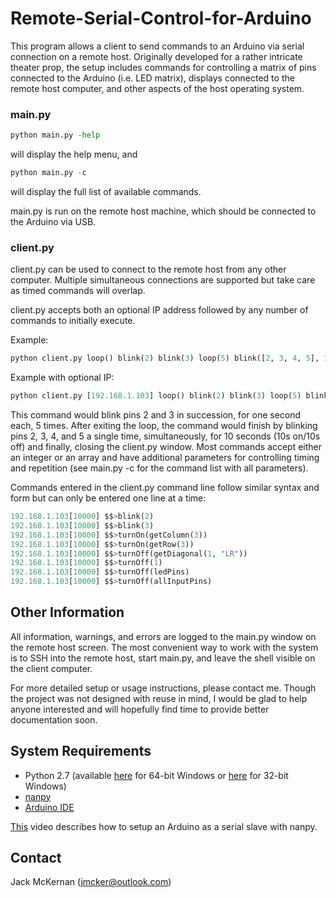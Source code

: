 # Remote-Serial-Control-for-Arduino #

This program allows a client to send commands to an Arduino via serial connection on a remote host. Originally developed for a rather intricate theater prop, the setup includes commands for controlling a matrix of pins connected to the Arduino (i.e. LED matrix), displays connected to the remote host computer, and other aspects of the host operating system.

### main.py ###
```python 
python main.py -help
```
will display the help menu, and
```python
python main.py -c
```
will display the full list of available commands.

main.py is run on the remote host machine, which should be connected to the Arduino via USB.

### client.py ###

client.py can be used to connect to the remote host from any other computer. Multiple simultaneous connections are supported but take care as timed commands will overlap.

client.py accepts both an optional IP address followed by any number of commands to initially execute.

Example:
```python
python client.py loop() blink(2) blink(3) loop(5) blink([2, 3, 4, 5], 10) close
```
Example with optional IP:
```python
python client.py [192.168.1.103] loop() blink(2) blink(3) loop(5) blink([2, 3, 4, 5], 10) close
```
This command would blink pins 2 and 3 in succession, for one second each, 5 times. After exiting the loop, the command would finish by blinking pins 2, 3, 4, and 5 a single time, simultaneously, for 10 seconds (10s on/10s off) and finally, closing the client.py window. 
Most commands accept either an integer or an array and have additional parameters for controlling timing and repetition (see main.py -c for the command list with all parameters).

Commands entered in the client.py command line follow similar syntax and form but can only be entered one line at a time:
```python
192.168.1.103[10000] $$>blink(2)
192.168.1.103[10000] $$>blink(3)
192.168.1.103[10000] $$>turnOn(getColumn(3))
192.168.1.103[10000] $$>turnOn(getRow(3))
192.168.1.103[10000] $$>turnOff(getDiagonal(1, "LR"))
192.168.1.103[10000] $$>turnOff(1)
192.168.1.103[10000] $$>turnOff(ledPins)
192.168.1.103[10000] $$>turnOff(allInputPins)
```

## Other Information ##

All information, warnings, and errors are logged to the main.py window on the remote host screen. The most convenient way to work with the system is to SSH into the remote host, start main.py, and leave the shell visible on the client computer.

For more detailed setup or usage instructions, please contact me. Though the project was not designed with reuse in mind, I would be glad to help anyone interested and will hopefully find time to provide better documentation soon.

## System Requirements ##
* Python 2.7 (available [here](https://www.python.org/ftp/python/2.7.14/python-2.7.14rc1.amd64.msi) for 64-bit Windows or [here](https://www.python.org/ftp/python/2.7.14/python-2.7.14rc1.msi) for 32-bit Windows)
* [nanpy](https://pypi.python.org/pypi/nanpy)
* [Arduino IDE](https://www.arduino.cc/en/Main/Software)

[This](https://www.youtube.com/watch?v=QumIhvYtRKQ) video describes how to setup an Arduino as a serial slave with nanpy.

## Contact ##
Jack McKernan ([jmcker@outlook.com](mailto:jmcker@outlook.com))
